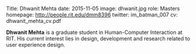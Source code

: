 Title: Dhwanit Mehta
date: 2015-11-05
image: dhwanit.jpg
role: Masters
homepage: http://people.rit.edu/dmm8396
twitter: im_batman_007
cv: dhwanit_mehta_cv.pdf

**Dhwanit Mehta** is a graduate student in Human-Computer Interaction
at RIT. His current interest lies in design, development and research
related to user experience design.
